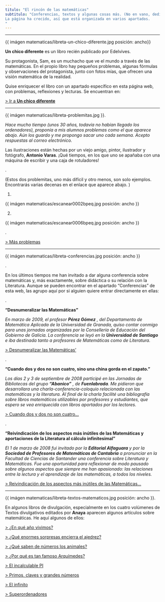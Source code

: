 ```yaml
---
titulo: "El rincón de las matemáticas"
subtitulo: "Conferencias, textos y algunas cosas más. (No en vano, dediqué a su enseñanza buena parte de mi vida.)La página ha crecido, así que está organizada en varios apartados."
---
```

* * *

{{ imágen matematicas/libreta-un-chico-diferente.jpg posición: ancho}}

**Un chico diferente** es un libro recién publicado por Edelvives.

Su protagonista, Sam, es un muchacho que ve el mundo a través de las
matemáticas. En el propio libro hay pequeños problemas, algunas fórmulas y
observaciones del protagonista, junto con fotos mías, que ofrecen una visión
matemática de la realidad.

Quise enriquecer el libro con un apartado específico en esta página web, con
problemas, reflexiones y lecturas. Se encuentran en:

[> Ir a **Un chico
diferente**](http://www.ricardogomez.com/mislibros/unchicodiferente)

* * *

{{ imágen matematicas/libreta-problemitas.jpg }}.

_Hace mucho tiempo (unos 30 años, todavía no habían llegado los ordenadores),
proponía a mis alumnos problemas como el que aparece abajo. Aún los guardo y
me propongo sacar uno cada semana. Acepto respuestas al correo electrónico._

Las ilustraciones están hechas por un viejo amigo, pintor, ilustrador y
fotógrafo, **Antonio Varas**. ¡Qué tiempos, en los que uno se apañaba con una
máquina de escribir y una caja de rotuladores!

.

(Estos dos problemitas, uno más difícil y otro menos, son solo ejemplos.
Encontrarás varias decenas en el enlace que aparece abajo. )

1.

{{ imágen matematicas/escanear0002bpeq.jpg posición: ancho }}

2.

{{ imágen matematicas/escanear0006bpeq.jpg posición: ancho }}

.

[> Más problemas](/matematicas/cajaproblemas)

* * *

{{ imágen matematicas/libreta-conferencias.jpg posición: ancho }}

.

En los últimos tiempos me han invitado a dar alguna conferencia sobre
matemáticas y, más exactamente, sobre didáctica o su relación con la
Literatura. Aunque se pueden encontrar en el apartado “Conferencias” de esta
web, las agrupo aquí por si alguien quiere entrar directamente en ellas:

.

**“Desnumeralizar las Matemáticas”**

_En marzo de 2009, el profesor **Pérez Gómez** , del Departamento de
Matemática Aplicada de la Universidad de Granada, quiso contar conmigo para
unas jornadas organizadas por la Consellería de Educación del Gobierno de
Galicia. La conferencia se leyó en la **Universidad de Santiago** e iba
destinada tanto a profesores de Matemáticas como de Literatura._

[> Desnumeralizar las Matemáticas’](/conferencias/confe-santiago)

.

**“Cuando dos y dos no son cuatro, sino una china gorda en el zapato.”**

_Los días 2 y 3 de septiembre de 2008 participé en las Jornadas de
Bibliotecas del grupo **“Abanico”** , de **Fuenlabrada**. Me pidieron que
desarrollara una charla-conferencia-coloquio relacionada con las matemáticas
y la literatura. Al final de la charla facilité una bibliografía sobre libros
matemáticos utilizables por profesores y estudiantes, que espero se vea
enriquecida con libros aportados por los lectores._

[> Cuando dos y dos no son cuatro…](/conferencias/matsylitfuenlabrada)

.

**“Reivindicación de los aspectos más inútiles de las Matemáticas y
aportaciones de la Literatura al cálculo infinitesimal”**

_El 1 de marzo de 2008 fui invitado por la **Editorial Alfaguara** y por la
**Sociedad de Profesores de Matemáticas de Cantabria** a pronunciar en la
Facultad de Ciencias de Santander una conferencia sobre Literatura y
Matemáticas. Fue una oportunidad para reflexionar de modo pausado sobre
algunos aspectos que siempre me han apasionado: las relaciones entre la
lectura y el aprendizaje de las matemáticas, a todos los niveles._

[> Reivindicación de los aspectos más inútiles de las
Matemáticas…](/conferencias/literaturaymatematicas)

* * *

{{ imágen matematicas/libreta-textos-matematicos.jpg posición: ancho }}.

En algunos libros de divulgación, especialmente en los cuatro volúmenes de
Textos divulgativos editados por **Anaya** aparecen algunos artículos sobre
matemáticas. He aquí algunos de ellos:

[> ¿En qué año vivimos?](/matematicas/calendario)

[> ¿Qué enormes sorpresas encierra el ajedrez?](/matematicas/ajedrez)

[> ¿Qué saben de números los animales?](/matematicas/animales)

[> ¿Por qué es tan famoso Arquímedes?](/matematicas/arquimedes)

[> El incalculable PI](/matematicas/incalculablepi)

[> Primos, claves y grandes números](/matematicas/primos)

[> El infinito](/matematicas/infinito)

[> Superordenadores](/matematicas/superordenadores)
